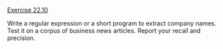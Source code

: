 [Exercise 22.10](ex_10/)

Write a regular expression or a short program to extract company names.
Test it on a corpus of business news articles. Report your recall and
precision.
